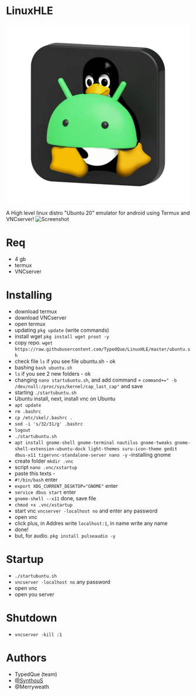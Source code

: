 # LinuxHLE
![App Screenshot](Assets/LinuxHLE.png)
A High level linux distro "Ubuntu 20" emulator for android using Termux and VNCserver!
![Screenshot](Assets/ScreenLinux.png)

# Req
- 4 gb
- termux
- VNCserver

# Installing
- download termux
- download VNCserver
- open termux
- updating ```pkg update``` (write commands)
- install wget ```pkg install wget proot -y```
- copy repo. ```wget https://raw.githubusercontent.com/TypedQue/LinuxHLE/master/ubuntu.sh```
- check file ```ls``` if you see file ubuntu.sh - ok
- bashing ```bash ubuntu.sh```
- ```ls``` if you see 2 new folders - ok
- changing ```nano startubuntu.sh```, and add command = ```command+=" -b /dev/null:/proc/sys/kernel/cap_last_cap"``` and save
- starting ```./startubuntu.sh```
- Ubuntu install, next, install vnc on Ubuntu
- ```apt update```
- ```rm .bashrc```
- ```cp /etc/skel/.bashrc .```
- ```sed -i 's/32/31/g' .bashrc```
- ```logout```
- ```./startubuntu.sh```
- ```apt install gnome-shell gnome-terminal nautilus gnome-tweaks gnome-shell-extension-ubuntu-dock light-themes suru-icon-theme gedit dbus-x11 tigervnc-standalone-server nano -y``` -installing gnome
- create folder ```mkdir .vnc```
- script ```nano .vnc/xstartup```
- paste this texts -
- ```#!/bin/bash``` enter
- ```export XDG_CURRENT_DESKTOP="GNOME"``` enter
- ```service dbus start``` enter
- ```gnome-shell --x11``` done, save file
- ```chmod +x .vnc/xstartup```
- start vnc ```vncserver -localhost no``` and enter any password
- open vnc
- click plus, in Addres write ```localhost:1```, in name write any name
- done!
- but, for audio. ```pkg install pulseaudio -y```
# Startup
- ```./startubuntu.sh```
- ```vncserver -localhost no``` any password
- open vnc
- open you server
# Shutdown
- ```vncserver -kill :1```

# Authors
- TypedQue (team)
- [@SynthouS](https://youtube.com/SynthouS)
- @Merryweath
